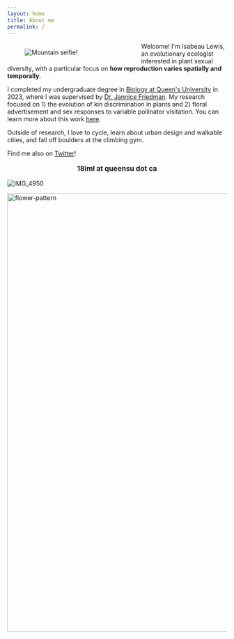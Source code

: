 ```yaml
---
layout: home
title: About me
permalink: /
---
```


<style>
  .footer {
    display: none;
  }
</style>

<figure style="float: left; padding-right: 16px; width: 42%">
  <img src="https://github.com/isabeaulewis/isabeaulewis.github.io/assets/122393362/f0b2335f-1c7b-4c42-879a-67e51bd4d0c3" alt="Mountain selfie!">
</figure>

Welcome! I'm Isabeau Lewis, an evolutionary ecologist interested in plant sexual diversity, with a particular focus on **how reproduction varies spatially and temporally**.

I completed my undergraduate degree in [Biology at Queen's University](https://biology.queensu.ca/) in 2023, where I was supervised by [Dr. Jannice Friedman](https://jfriedmanlab.wordpress.com/). My research focused on 1) the evolution of kin discrimination in plants and 2) floral advertisement and sex responses to variable pollinator visitation. You can learn more about this work [here](https://isabeaulewis.github.io/research).

Outside of research, I love to cycle, learn about urban design and walkable cities, and fall off boulders at the climbing gym.

Find me also on [Twitter](https://twitter.com/isabeau_lewis)!

<p style="font-size:12pt" align="center">
  <b>
18iml at queensu dot ca
  </b></p>

![IMG_4950](https://github.com/isabeaulewis/isabeaulewis.github.io/assets/122393362/05f566c8-f056-4b7a-896f-58411352862d)

  
<img width="1007" align="centre" alt="flower-pattern" src="https://github.com/isabeaulewis/isabeaulewis.github.io/assets/122393362/79ceeaef-5c64-4e1b-b0e3-0dfff4b13273">

